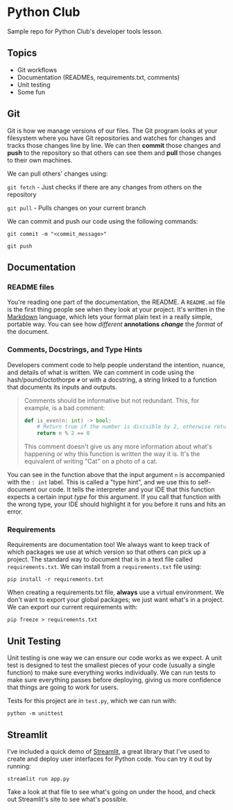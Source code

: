 # Python Club

Sample repo for Python Club's developer tools lesson.

## Topics

- Git workflows
- Documentation (READMEs, requirements.txt, comments)
- Unit testing
- Some fun

## Git
Git is how we manage versions of our files. The Git program looks at your filesystem where you have Git repositories and watches for changes and tracks those changes line by line. We can then **commit** those changes and **push** to the repository so that others can see them and **pull** those changes to their own machines.

We can pull others' changes using:

`git fetch` - Just checks if there are any changes from others on the repository

`git pull` - Pulls changes on your current branch

We can commit and push our code using the following commands: 

`git commit -m "<commit_message>"`

`git push`


## Documentation

### README files
You're reading one part of the documentation, the README. A `README.md` file is the first thing people see when they look at your project. It's written in the [Markdown](https://www.markdownguide.org/basic-syntax/) language, which lets your format plain text in a really simple, portable way. You can see how *different* **annotations** ***change*** the _format_ of the document.

### Comments, Docstrings, and Type Hints

Developers comment code to help people understand the intention, nuance, and details of what is written. We can comment in code using the hash/pound/octothorpe `#` or with a docstring, a string linked to a function that documents its inputs and outputs. 

> Comments should be informative but not redundant. This, for example, is a bad comment:
> ```python
> def is_even(n: int) -> bool:
>     # Return true if the number is divisible by 2, otherwise return false
>     return n % 2 == 0
> ```
> This comment doesn't give us any more information about what's happening or why this function is written the way it is. It's the equivalent of writing "Cat" on a photo of a cat. 


You can see in the function above that the input argument `n` is accompanied with the `: int` label. This is called a "type hint", and we use this to self-document our code. It tells the interpreter and your IDE that this function expects a certain input *type* for this argument. If you call that function with the wrong type, your IDE should highlight it for you before it runs and hits an error.  

### Requirements
Requirements are documentation too! We always want to keep track of which packages we use at which version so that others can pick up a project. The standard way to document that is in a text file called `requirements.txt`. We can install from a `requirements.txt` file using:

`pip install -r requirements.txt`

When creating a requirements.txt file, **always** use a virtual environment. We don't want to export your global packages; we just want what's in a project. We can export our current requirements with:

`pip freeze > requirements.txt`

## Unit Testing
Unit testing is one way we can ensure our code works as we expect. A unit test is designed to test the smallest pieces of your code (usually a single function) to make sure everything works individually. We can run tests to make sure everything passes before deploying, giving us more confidence that things are going to work for users. 

Tests for this project are in `test.py`, which we can run with:

`python -m unittest`

## Streamlit
I've included a quick demo of [Streamlit](https://streamlit.io/), a great library that I've used to create and deploy user interfaces for Python code. You can try it out by running:

`streamlit run app.py`

Take a look at that file to see what's going on under the hood, and check out Streamlit's site to see what's possible.
